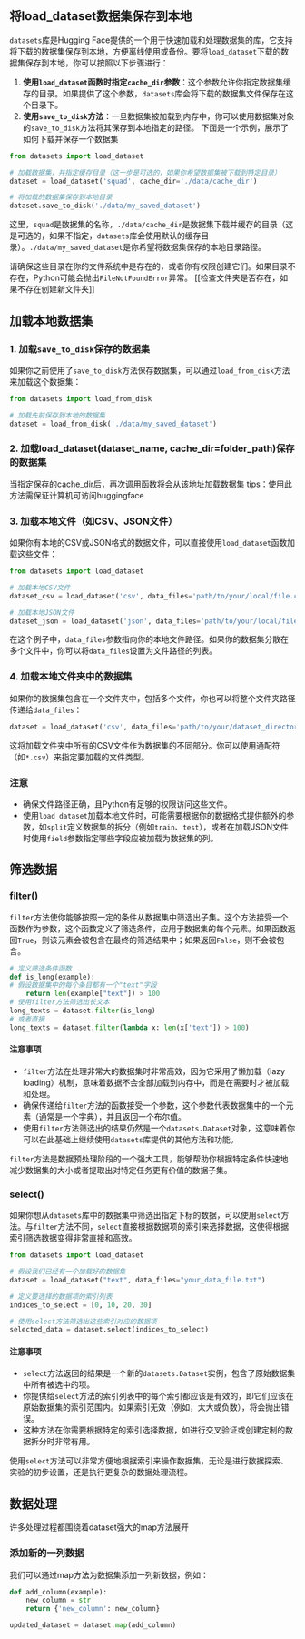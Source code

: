## 将load_dataset数据集保存到本地
`datasets`库是Hugging Face提供的一个用于快速加载和处理数据集的库，它支持将下载的数据集保存到本地，方便离线使用或备份。要将`load_dataset`下载的数据集保存到本地，你可以按照以下步骤进行：
1. **使用`load_dataset`函数时指定`cache_dir`参数**：这个参数允许你指定数据集缓存的目录。如果提供了这个参数，`datasets`库会将下载的数据集文件保存在这个目录下。
2. **使用`save_to_disk`方法**：一旦数据集被加载到内存中，你可以使用数据集对象的`save_to_disk`方法将其保存到本地指定的路径。
下面是一个示例，展示了如何下载并保存一个数据集
```python
from datasets import load_dataset

# 加载数据集，并指定缓存目录（这一步是可选的，如果你希望数据集被下载到特定目录）
dataset = load_dataset('squad', cache_dir='./data/cache_dir')

# 将加载的数据集保存到本地目录
dataset.save_to_disk('./data/my_saved_dataset')
```
这里，`squad`是数据集的名称，`./data/cache_dir`是数据集下载并缓存的目录（这是可选的，如果不指定，`datasets`库会使用默认的缓存目录）。`./data/my_saved_dataset`是你希望将数据集保存的本地目录路径。

请确保这些目录在你的文件系统中是存在的，或者你有权限创建它们。如果目录不存在，Python可能会抛出`FileNotFoundError`异常。
[[检查文件夹是否存在，如果不存在创建新文件夹]]

## 加载本地数据集
### 1. 加载`save_to_disk`保存的数据集
如果你之前使用了`save_to_disk`方法保存数据集，可以通过`load_from_disk`方法来加载这个数据集：
```python
from datasets import load_from_disk

# 加载先前保存到本地的数据集
dataset = load_from_disk('./data/my_saved_dataset')
```
### 2. 加载load_dataset(dataset_name, cache_dir=folder_path)保存的数据集
当指定保存的cache_dir后，再次调用函数将会从该地址加载数据集
tips：使用此方法需保证计算机可访问huggingface
### 3. 加载本地文件（如CSV、JSON文件）

如果你有本地的CSV或JSON格式的数据文件，可以直接使用`load_dataset`函数加载这些文件：
```python
from datasets import load_dataset

# 加载本地CSV文件
dataset_csv = load_dataset('csv', data_files='path/to/your/local/file.csv')

# 加载本地JSON文件
dataset_json = load_dataset('json', data_files='path/to/your/local/file.json')
```
在这个例子中，`data_files`参数指向你的本地文件路径。如果你的数据集分散在多个文件中，你可以将`data_files`设置为文件路径的列表。
### 4. 加载本地文件夹中的数据集

如果你的数据集包含在一个文件夹中，包括多个文件，你也可以将整个文件夹路径传递给`data_files`：
```python
dataset = load_dataset('csv', data_files='path/to/your/dataset_directory/*.csv')
```
这将加载文件夹中所有的CSV文件作为数据集的不同部分。你可以使用通配符（如`*.csv`）来指定要加载的文件类型。



### 注意

- 确保文件路径正确，且Python有足够的权限访问这些文件。
- 使用`load_dataset`加载本地文件时，可能需要根据你的数据格式提供额外的参数，如`split`定义数据集的拆分（例如`train`、`test`），或者在加载JSON文件时使用`field`参数指定哪些字段应被加载为数据集的列。


## 筛选数据
### filter()
`filter`方法使你能够按照一定的条件从数据集中筛选出子集。这个方法接受一个函数作为参数，这个函数定义了筛选条件，应用于数据集的每个元素。如果函数返回`True`，则该元素会被包含在最终的筛选结果中；如果返回`False`，则不会被包含。
```python
# 定义筛选条件函数 
def is_long(example): 
# 假设数据集中的每个条目都有一个"text"字段 
	return len(example["text"]) > 100 
# 使用filter方法筛选出长文本 
long_texts = dataset.filter(is_long)
# 或者直接
long_texts = dataset.filter(lambda x: len(x['text']) > 100)
```
#### 注意事项

- `filter`方法在处理非常大的数据集时非常高效，因为它采用了懒加载（lazy loading）机制，意味着数据不会全部加载到内存中，而是在需要时才被加载和处理。
- 确保传递给`filter`方法的函数接受一个参数，这个参数代表数据集中的一个元素（通常是一个字典），并且返回一个布尔值。
- 使用`filter`方法筛选出的结果仍然是一个`datasets.Dataset`对象，这意味着你可以在此基础上继续使用`datasets`库提供的其他方法和功能。

`filter`方法是数据预处理阶段的一个强大工具，能够帮助你根据特定条件快速地减少数据集的大小或者提取出对特定任务更有价值的数据子集。
### select()
如果你想从`datasets`库中的数据集中筛选出指定下标的数据，可以使用`select`方法。与`filter`方法不同，`select`直接根据数据项的索引来选择数据，这使得根据索引筛选数据变得非常直接和高效。
```python
from datasets import load_dataset

# 假设我们已经有一个加载好的数据集
dataset = load_dataset("text", data_files="your_data_file.txt")

# 定义要选择的数据项的索引列表
indices_to_select = [0, 10, 20, 30]

# 使用select方法筛选出这些索引对应的数据项
selected_data = dataset.select(indices_to_select)
```
#### 注意事项

- `select`方法返回的结果是一个新的`datasets.Dataset`实例，包含了原始数据集中所有被选中的项。
- 你提供给`select`方法的索引列表中的每个索引都应该是有效的，即它们应该在原始数据集的索引范围内。如果索引无效（例如，太大或负数），将会抛出错误。
- 这种方法在你需要根据特定的索引选择数据，如进行交叉验证或创建定制的数据拆分时非常有用。

使用`select`方法可以非常方便地根据索引来操作数据集，无论是进行数据探索、实验的初步设置，还是执行更复杂的数据处理流程。
## 数据处理
许多处理过程都围绕着dataset强大的map方法展开
### 添加新的一列数据
我们可以通过map方法为数据集添加一列新数据，例如：
```python
def add_column(example):
	new_column = str
	return {'new_column': new_column}

updated_dataset = dataset.map(add_column)
```
